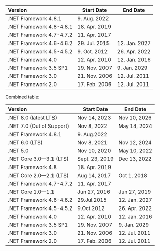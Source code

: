 
| Version                  | Start Date    | End Date      |
| :----------------------- | ------------- | ------------- |
| .NET Framework 4.8.1     | 9. Aug. 2022  |               |
| .NET Framework 4.8-4.8.1 | 18. Apr. 2019 |               |
| .NET Framework 4.7-4.7.2 | 11. Apr. 2017 |               |
| .NET Framework 4.6-4.6.2 | 29. Jul. 2015 | 12. Jan. 2027 |
| .NET Framework 4.5-4.5.2 | 9. Oct. 2012  | 26. Apr. 2022 |
| .NET Framework 4.0       | 12. Apr. 2010 | 12. Jan. 2016 |
| .NET Framework 3.5 SP1   | 19. Nov. 2007 | 9. Jan. 2029  |
| .NET Framework 3.0       | 21. Nov. 2006 | 12. Jul. 2011 |
| .NET Framework 2.0       | 17. Feb. 2006 | 12. Jul. 2011 |

Combined table:

| Version                | Start Date    | End Date      |
| :--------------------- | ------------- | ------------- |
| .NET 8.0 (latest LTS)   | Nov 14, 2023 | Nov 10, 2026 |
| .NET 7.0 (Out of Support) | Nov 8, 2022  | May 14, 2024 |
| .NET Framework 4.8.1     | 9. Aug.2022 |             |
| .NET 6.0 (LTS)          | Nov 8, 2021  | Nov 12, 2024 |
| .NET 5.0                | Nov 10, 2020 | May 10, 2022 |
| .NET Core 3.0—3.1 (LTS) | Sept. 23, 2019 | Dec 13, 2022 |
| .NET Framework 4.8 | 18. Apr. 2019 |             |
| .NET Core 2.0—2.1 (LTS) | Aug 14, 2017 | Oct 1, 2018  |
| .NET Framework 4.7-4.7.2 | 11. Apr. 2017 |             |
| .NET Core 1.0—1.1       | Jun 27, 2016 | Jun 27, 2019 |
| .NET Framework 4.6-4.6.2 | 29.Jul.2015 | 12. Jan. 2027 |
| .NET Framework 4.5-4.5.2 | 9.Oct.2012 | 26. Apr. 2022 |
| .NET Framework 4.0     | 12. Apr. 2010 | 12. Jan. 2016 |
| .NET Framework 3.5 SP1 | 19. Nov. 2007 | 9. Jan. 2029  |
| .NET Framework 3.0     | 21. Nov. 2006 | 12. Jul. 2011 |
| .NET Framework 2.0     | 17. Feb. 2006 | 12. Jul. 2011 |


